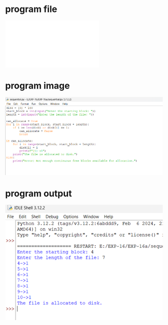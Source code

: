 # program file
![program_file](sequential.py)

# program image
![program_image](sequential_program.png)

# program output
![program_output](sequential_output.png)
